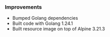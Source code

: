 ### Improvements

- Bumped Golang dependencies
- Built code with Golang 1.24.1
- Built resource image on top of Alpine 3.21.3
